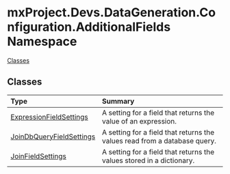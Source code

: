 ﻿

# mxProject.Devs.DataGeneration.Configuration.AdditionalFields Namespace

[Classes](#Classes)&nbsp;&nbsp;

## Classes
|Type|Summary|
|:--|:--|
| [ExpressionFieldSettings](../mxProject.Devs.DataGeneration.Configuration.AdditionalFields/ExpressionFieldSettings.md) | A setting for a field that returns the value of an expression. |
| [JoinDbQueryFieldSettings](../mxProject.Devs.DataGeneration.Configuration.AdditionalFields/JoinDbQueryFieldSettings.md) | A setting for a field that returns the values read from a database query. |
| [JoinFieldSettings](../mxProject.Devs.DataGeneration.Configuration.AdditionalFields/JoinFieldSettings.md) | A setting for a field that returns the values stored in a dictionary. |






